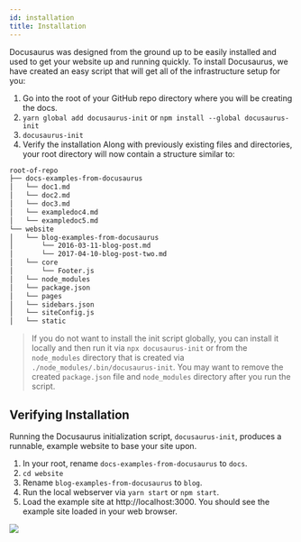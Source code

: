 ```yaml
---
id: installation
title: Installation
---
```


Docusaurus was designed from the ground up to be easily installed and used to get your website up and running quickly. To install Docusaurus, we have created an easy script that will get all of the infrastructure setup for you:

1. Go into the root of your GitHub repo directory where you will be creating the docs.
1. `yarn global add docusaurus-init` or `npm install --global docusaurus-init`
1. `docusaurus-init`
1. Verify the installation
Along with previously existing files and directories, your root directory will now contain a structure similar to:

```bash
root-of-repo
├── docs-examples-from-docusaurus
│   └── doc1.md
│   └── doc2.md
│   └── doc3.md
│   └── exampledoc4.md
│   └── exampledoc5.md
└── website
│   └── blog-examples-from-docusaurus
│       └── 2016-03-11-blog-post.md
│       └── 2017-04-10-blog-post-two.md
│   └── core
│       └── Footer.js
│   └── node_modules
│   └── package.json
│   └── pages
│   └── sidebars.json
│   └── siteConfig.js
│   └── static
```

> If you do not want to install the init script globally, you can install it locally and then run it via `npx docusaurus-init` or from the `node_modules` directory that is created via `./node_modules/.bin/docusaurus-init`. You may want to remove the created `package.json` file and `node_modules` directory after you run the script.

## Verifying Installation

Running the Docusaurus initialization script, `docusaurus-init`, produces a runnable, example website to base your site upon.

1. In your root, rename `docs-examples-from-docusaurus` to `docs`.
1. `cd website`
1. Rename `blog-examples-from-docusaurus` to `blog`.
1. Run the local webserver via `yarn start` or `npm start`.
1. Load the example site at http://localhost:3000. You should see the example site loaded in your web browser.

![](/img/getting-started-preparation-verify.png)
